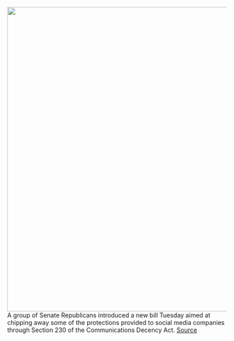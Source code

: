 <img src='https://cdn.vox-cdn.com/thumbor/YcrtWHXbA8LRlUEMutoM9ckO9Qc=/0x0:3000x2000/1200x800/filters:focal(1260x760:1740x1240)/cdn.vox-cdn.com/uploads/chorus_image/image/67372816/1217471500.jpg.0.jpg' width='700px' /><br/>
A group of Senate Republicans introduced a new bill Tuesday aimed at chipping away some of the protections provided to social media companies through Section 230 of the Communications Decency Act.
<a href='https://www.theverge.com/2020/9/8/21428079/republicans-pressure-platforms-230-bill-liability-protection-blackburn-lindsey-graham-wicker'> Source <a/>